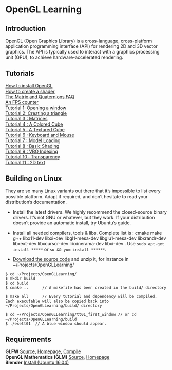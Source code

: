 # OpenGL Learning
## Introduction
OpenGL (Open Graphics Library) is a cross-language, cross-platform application programming interface (API) for rendering 2D and 3D vector graphics. The API is typically used to interact with a graphics processing unit (GPU), to achieve hardware-accelerated rendering.

## Tutorials
[How to install OpenGL](http://www.codebind.com/linux-tutorials/install-opengl-ubuntu-linux/)      
[How to create a shader](http://www.opengl-tutorial.org/beginners-tutorials/tutorial-2-the-first-triangle/#shaders)     
[The Matrix and Quaternions FAQ](http://www.opengl-tutorial.org/assets/faq_quaternions/index.html#Q27)      
[An FPS counter](http://www.opengl-tutorial.org/miscellaneous/an-fps-counter/)    
[Tutorial 1: Opening a window](http://www.opengl-tutorial.org/beginners-tutorials/tutorial-1-opening-a-window/)      
[Tutorial 2: Creating a triangle](http://www.opengl-tutorial.org/beginners-tutorials/tutorial-2-the-first-triangle/)      
[Tutorial 3 : Matrices](http://www.opengl-tutorial.org/beginners-tutorials/tutorial-3-matrices/#fn:projection)     
[Tutorial 4 : A Colored Cube](http://www.opengl-tutorial.org/beginners-tutorials/tutorial-4-a-colored-cube/)      
[Tutorial 5 : A Textured Cube](http://www.opengl-tutorial.org/beginners-tutorials/tutorial-5-a-textured-cube/)  
[Tutorial 6 : Keyboard and Mouse](http://www.opengl-tutorial.org/beginners-tutorials/tutorial-6-keyboard-and-mouse/)    
[Tutorial 7 : Model Loading](http://www.opengl-tutorial.org/beginners-tutorials/tutorial-7-model-loading/)     
[Tutorial 8 : Basic Shading](http://www.opengl-tutorial.org/beginners-tutorials/tutorial-8-basic-shading/)     
[Tutorial 9 : VBO Indexing](http://www.opengl-tutorial.org/intermediate-tutorials/tutorial-9-vbo-indexing/)    
[Tutorial 10 : Transparency](http://www.opengl-tutorial.org/intermediate-tutorials/tutorial-10-transparency/)     
[Tutorial 11 : 2D text](http://www.opengl-tutorial.org/intermediate-tutorials/tutorial-11-2d-text/)     

## Building on Linux
They are so many Linux variants out there that it’s impossible to list every possible platform. Adapt if required, and don’t hesitate to read your distribution’s documentation.

* Install the latest drivers. We highly recommend the closed-source binary drivers. It’s not GNU or whatever, but they work. If your distribution doesn’t provide an automatic install, try Ubuntu’s guide.

* Install all needed compilers, tools & libs. Complete list is : cmake make g++ libx11-dev libxi-dev libgl1-mesa-dev libglu1-mesa-dev libxrandr-dev libxext-dev libxcursor-dev libxinerama-dev libxi-dev . Use ```sudo apt-get install *****``` or ```su && yum install ******```.

* [Download the source code](http://www.opengl-tutorial.org/download/) and unzip it, for instance in ~/Projects/OpenGLLearning/

```
$ cd ~/Projects/OpenGLLearning/
$ mkdir build
$ cd build
$ cmake ..      // A makefile has been created in the build/ directory

$ make all      // Every tutorial and dependency will be compiled. Each executable will also be copied back into ~/Projects/OpenGLLearning/build/ directory

$ cd ~/Projects/OpenGLLearning/tt01_first_window // or cd ~/Projects/OpenGLLearning/build
$ ./exett01  // A blue window should appear.
``` 

## Requirements
**GLFW** [Source](https://github.com/HugoNip/OpenGLLearning/tree/master/external/glfw-3.1.2), [Homepage](https://www.glfw.org/), [Compile](https://www.glfw.org/docs/latest/compile.html)    
**OpenGL Mathematics (GLM)** [Source](https://github.com/HugoNip/OpenGLLearning/tree/master/external/glm-0.9.7.1), [Homepage](https://glm.g-truc.net/0.9.9/index.html)   
**Blender** [Install (Ubuntu 16.04)](https://www.linuxhelp.com/how-to-install-blender-on-ubuntu-16-04)    